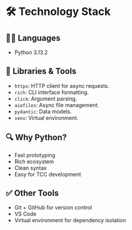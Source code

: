 # 🛠️ Technology Stack

## 👨‍💻 Languages
- Python 3.13.2

## 🔧 Libraries & Tools
- `httpx`: HTTP client for async requests.
- `rich`: CLI interface formatting.
- `click`: Argument parsing.
- `aiofiles`: Async file management.
- `pydantic`: Data models.
- `venv`: Virtual environment.

## 🔍 Why Python?
- Fast prototyping
- Rich ecosystem
- Clean syntax
- Easy for TCC development

## ✅ Other Tools
- Git + GitHub for version control
- VS Code
- Virtual environment for dependency isolation
